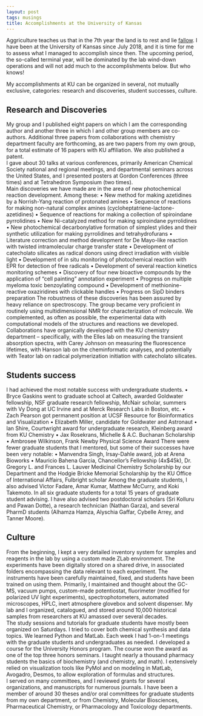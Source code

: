 ```yaml
---
layout: post
tags: musings
title: Accomplishments at the University of Kansas
---
```


Aggriculture teaches us that in the 7th year the land is to rest and lie [fallow](https://en.wikipedia.org/wiki/Shmita). I have been at the University of Kansas since July 2018, and it is time for me to assess what I managed to accomplish since then. The upcoming period, the so-called terminal year, will be dominated by the lab wind-down operations and will not add much to the accomplishments below. But who knows!
 
My accomplishments at KU can be organized in several, not mutually exclusive, categories: research and discoveries, student successes, culture. 

## Research and Discoveries
My group and I published eight papers on which I am the corresponding author and another three in which I and other group members are co-authors. Additional three papers from collaborations with chemistry department faculty are forthcoming, as are two papers from my own group, for a total estimate of 16 papers with KU affiliation. We also published a patent.  
I gave about 30 talks at various conferences, primarily American Chemical Society national and regional meetings, and departmental seminars across the United States, and I presented posters at Gordon Conferences (three times) and at Tetrahedron Symposium (two times).  
Main discoveries we have made are in the area of new photochemical reaction development. Among these:
•	New method for making azetidines by a Norrish-Yang reaction of protonated amines
•	Sequence of reactions for making non-natural complex amines (cycloheptatriene-lactone-azetidines)
•	Sequence of reactions for making a collection of spiroindane pyrrolidines
•	New Ni-catalyzed method for making spiroindane pyrrolidines
•	New photochemical decarbonylative formation of simplest ylides and their synthetic utilization for making pyrrolidines and tetrahydrofurans
•	Literature correction and method development for De Mayo-like reaction with twisted intramolecular charge transfer state
•	Development of catecholato silicates as radical donors using direct irradiation with visible light
•	Development of in situ monitoring of photochemical reaction with EPR for detection of free radicals
•	Development of several reaction kinetics monitoring schemes
•	Discovery of four new bioactive compounds by the application of “cell painting” annotation experiment
•	Progress on multiple myeloma toxic benzoylating compound
•	Development of methionine-reactive oxaziridines with clickable handles
•	Progress on SipD binders preparation
The robustness of these discoveries has been assured by heavy reliance on spectroscopy. The group became very proficient in routinely using multidimensional NMR for characterization of molecule. We complemented, as often as possible, the experimental data with computational models of the structures and reactions we developed. 
Collaborations have organically developed with the KU chemistry department – specifically, with the Elles lab on measuring the transient absorption spectra, with Carey Johnson on measuring the fluorescence lifetimes, with Hanson lab on the cheminformatic analyses, and potentially with Teator lab on radical polymerization initiation with catecholato silicates.
 
## Students success
I had achieved the most notable success with undergraduate students. 
•	Bryce Gaskins went to graduate school at Caltech, awarded Goldwater fellowship, NSF graduate research fellowship, McNair scholar, summers with Vy Dong at UC Irvine and at Merck Research Labs in Boston, etc.
•	Zach Pearson got permanent position at UCSF Resource for Bioinformatics and Visualization
•	Elizabeth Miller, candidate for Goldwater and Astronaut
•	Ian Shire, Courtwright award for undergraduate research, Kleinberg award from KU Chemistry
•	Jax Rosekrans, Michelle & A.C. Buchanan Scholarship
•	Ambrosee Wilkinson, Frank Newby Physical Science Award
There were fewer graduate students that I mentored, but some of their successes have been very notable:
•	Manvendra Singh, Irsay-Dahle award, job at Arena Bioworks
•	Mauricio Bahena Garcia, Chancellor’s Fellowship (4x$45k), Dr. Gregory L. and Frances L. Lauver Medicinal Chemistry Scholarship by our Department and the Hodgie Bricke Memorial Scholarship by the KU Office of International Affairs, Fulbright scholar
Among the graduate students, I also advised Victor Fadare, Amar Kumar, Matthew McCurry, and Koki Takemoto. In all six graduate students for a total 15 years of graduate student advising. 
I have also advised two postdoctoral scholars (Sri Kolluru and Pawan Dotte), a research technician (Nathan Garza), and several PharmD students (Alhamza Hamza, Alyschia Gaffar, Cybelle Arrey, and Tanner Moore).

## Culture
From the beginning, I kept a very detailed inventory system for samples and reagents in the lab by using a custom made ZLab environment. The experiments have been digitally stored on a shared drive, in associated folders encompassing the data relevant to each experiment. 
The instruments have been carefully maintained, fixed, and students have been trained on using them. Primarily, I maintained and thought about the GC-MS, vacuum pumps, custom-made potentiostat, fluorimeter (modified for polarized UV light experiments), spectrophotometers, automated microscopes, HPLC, inert atmosphere glovebox and solvent dispenser. 
My lab and I organized, catalogued, and stored around 10,000 historical samples from researchers at KU amassed over several decades.  
The study sessions and tutorials for graduate students have mostly been organized on Saturdays. I tried to cover both chemical synthesis and data topics. We learned Python and MatLab. Each week I had 1-on-1 meetings with the graduate students and undergraduates as needed. 
I developed a course for the University Honors program. The course won the award as one of the top three honors seminars. 
I taught nearly a thousand pharmacy students the basics of biochemistry (and chemistry, and math). I extensively relied on visualization tools like PyMol and on modeling in MatLab, Avogadro, Desmos, to allow exploration of formulas and structures.  
I served on many committees, and I reviewed grants for several organizations, and manuscripts for numerous journals. I have been a member of around 30 theses and/or oral committees for graduate students from my own department, or from Chemistry, Molecular Biosciences, Pharmaceutical Chemistry, or Pharmacology and Toxicology departments.
